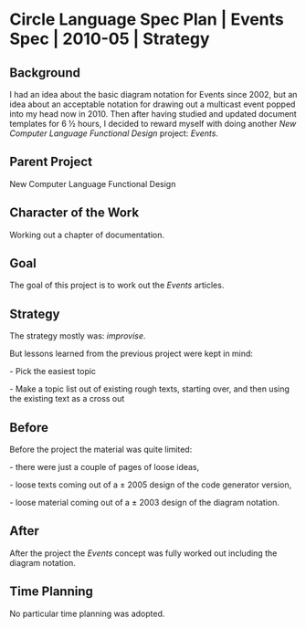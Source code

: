 ﻿Circle Language Spec Plan | Events Spec | 2010-05 | Strategy
===========================================================


Background
-----------

I had an idea about the basic diagram notation for Events since 2002, but an idea about an acceptable notation for drawing out a multicast event popped into my head now in 2010. Then after having studied and updated document templates for 6 ½ hours, I decided to reward myself with doing another *New Computer Language Functional Design* project: *Events*.


Parent Project
--------------

New Computer Language Functional Design


Character of the Work
---------------------

Working out a chapter of documentation.


Goal
----
The goal of this project is to work out the *Events* articles.


Strategy
---------

The strategy mostly was: *improvise*.

But lessons learned from the previous project were kept in mind:

\- Pick the easiest topic

\- Make a topic list out of existing rough texts, starting over,
and then using the existing text as a cross out


Before
------

Before the project the material was quite limited:

\- there were just a couple of pages of loose ideas,

\- loose texts coming out of a ± 2005 design of the code generator version,

\- loose material coming out of a ± 2003 design of the diagram notation.


After
-----

After the project the *Events* concept was fully worked out including the diagram notation.


Time Planning
-------------

No particular time planning was adopted.
